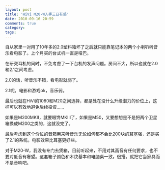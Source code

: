 ```yaml
---
layout: post
title: 'HiVi M20-W入手三日有感'
date: 2010-09-16 20:59
comments: true
category: 
tags:
---
```

    

自从家里一对用了10年多的2.0塑料箱坏了之后就只能靠笔记本的两个小喇叭听音乐看电影了。上个月买的台式机一直是哑巴。

在研究耳机的同时，不免考虑了一下台机的发声问题。房间不大，所以也就在2.0和2.1之间考虑。

2.0的话，听音乐不错，看电影就弱了。

2.1呢，电影和游戏ok，音乐弱。

最后也就在HiVi的1080和M20之间选择，都是处在没什么升级潜力的价位上，这样可以有效地避免后续投资……

如果是M200MKII，就要眼馋MKIII了，如果是M50，又要想想是不是把两个卫星箱换成M200之类的，这就没完了。

最后考虑到这个价位的音箱用来听音乐无论如何都不会比200块的耳塞强，还是买了2.1的系统。电影效果比耳塞更好些。

对于M20-W，我没有专门去煲箱，目前听起来，不用对其高音有任何要求，也不要对低音有奢望。这套箱子颜色和木纹基本和电脑桌一致，很搭。就把它当家具而不是音响吧。
